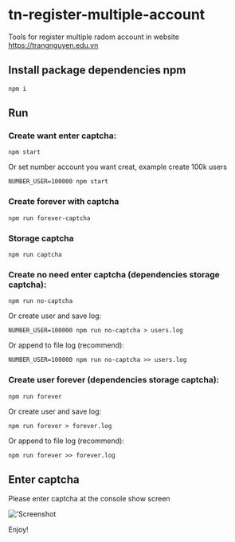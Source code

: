 # tn-register-multiple-account
Tools for register multiple radom account in website https://trangnguyen.edu.vn

## Install package dependencies npm

`npm i`

## Run

### Create want enter captcha:

`npm start`

Or set number account you want creat, example create 100k users

`NUMBER_USER=100000 npm start`

### Create forever with captcha

`npm run forever-captcha`

### Storage captcha

`npm run captcha`

### Create no need enter captcha (dependencies storage captcha):

`npm run no-captcha`

Or create user and save log:

`NUMBER_USER=100000 npm run no-captcha > users.log`

Or append to file log (recommend):

`NUMBER_USER=100000 npm run no-captcha >> users.log`

### Create user forever (dependencies storage captcha):

`npm run forever`

Or create user and save log:

`npm run forever > forever.log`

Or append to file log (recommend):

`npm run forever >> forever.log`

## Enter captcha

Please enter captcha at the console show screen

!['Screenshot](https://github.com/viet-tools/tn-register-multiple-account/blob/master/Screenshot.png?raw=true)

Enjoy!

